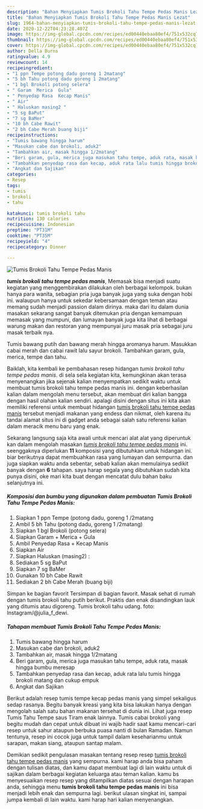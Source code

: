 ```yaml
---
description: "Bahan Menyiapkan Tumis Brokoli Tahu Tempe Pedas Manis Lezat"
title: "Bahan Menyiapkan Tumis Brokoli Tahu Tempe Pedas Manis Lezat"
slug: 1964-bahan-menyiapkan-tumis-brokoli-tahu-tempe-pedas-manis-lezat
date: 2020-12-22T04:23:28.407Z
image: https://img-global.cpcdn.com/recipes/ed00440ebaa80ef4/751x532cq70/tumis-brokoli-tahu-tempe-pedas-manis-foto-resep-utama.jpg
thumbnail: https://img-global.cpcdn.com/recipes/ed00440ebaa80ef4/751x532cq70/tumis-brokoli-tahu-tempe-pedas-manis-foto-resep-utama.jpg
cover: https://img-global.cpcdn.com/recipes/ed00440ebaa80ef4/751x532cq70/tumis-brokoli-tahu-tempe-pedas-manis-foto-resep-utama.jpg
author: Della Burns
ratingvalue: 4.9
reviewcount: 14
recipeingredient:
- "1 ppn Tempe potong dadu goreng 1 2matang"
- "5 bh Tahu potong dadu goreng 1 2matang"
- "1 bgl Brokoli potong selera"
- " Garam  Merica  Gula"
- " Penyedap Rasa  Kecap Manis"
- " Air"
- " Haluskan masing2 "
- "5 sg BaPut"
- "7 sg BaMer"
- "10 bh Cabe Rawit"
- "2 bh Cabe Merah buang biji"
recipeinstructions:
- "Tumis bawang hingga harum"
- "Masukan cabe dan brokoli, aduk2"
- "Tambahkan air, masak hingga 1/2matang"
- "Beri garam, gula, merica juga masukan tahu tempe, aduk rata, masak hingga bumbu meresap"
- "Tambahkan penyedap rasa dan kecap, aduk rata lalu tumis hingga brokoli matang dan cukup empuk"
- "Angkat dan Sajikan"
categories:
- Resep
tags:
- tumis
- brokoli
- tahu

katakunci: tumis brokoli tahu 
nutrition: 130 calories
recipecuisine: Indonesian
preptime: "PT31M"
cooktime: "PT35M"
recipeyield: "4"
recipecategory: Dinner

---
```



![Tumis Brokoli Tahu Tempe Pedas Manis](https://img-global.cpcdn.com/recipes/ed00440ebaa80ef4/751x532cq70/tumis-brokoli-tahu-tempe-pedas-manis-foto-resep-utama.jpg)

<b><i>tumis brokoli tahu tempe pedas manis</i></b>, Memasak bisa menjadi suatu kegiatan yang menggembirakan dilakukan oleh berbagai kelompok. bukan hanya para wanita, sebagian pria juga banyak juga yang suka dengan hobi ini. walaupun hanya untuk sekedar kebersamaan dengan teman atau memang sudah menjadi passion dalam dirinya. maka dari itu dalam dunia masakan sekarang sangat banyak ditemukan pria dengan kemampuan memasak yang mumpuni, dan lumayan banyak juga kita lihat di berbagai warung makan dan restoran yang mempunyai juru masak pria sebagai juru masak terbaik nya.

Tumis bawang putih dan bawang merah hingga aromanya harum. Masukkan cabai merah dan cabai rawit lalu sayur brokoli. Tambahkan garam, gula, merica, tempe dan tahu.

Baiklah, kita kembali ke pembahasan resep hidangan <i>tumis brokoli tahu tempe pedas manis</i>. di sela sela kegiatan kita, kemungkinan akan terasa menyenangkan jika sejenak kalian menyempatkan sedikit waktu untuk membuat tumis brokoli tahu tempe pedas manis ini. dengan keberhasilan kalian dalam mengolah menu tersebut, akan membuat diri kalian bangga dengan hasil olahan kalian sendiri. apalagi disini dengan situs ini kita akan memiliki referensi untuk membuat hidangan <u>tumis brokoli tahu tempe pedas manis</u> tersebut menjadi makanan yang endess dan nikmat, oleh karena itu tandai alamat situs ini di gadget anda sebagai salah satu referensi kalian dalam meracik menu baru yang enak.


Sekarang langsung saja kita awali untuk mencari alat alat yang diperuntuk kan dalam mengolah masakan <u><i>tumis brokoli tahu tempe pedas manis</i></u> ini. seenggaknya diperlukan <b>11</b> komposisi yang dibutuhkan untuk hidangan ini. biar berikutnya dapat membuahkan rasa yang lumayan dan sempurna. dan juga siapkan waktu anda sebentar, sebab kalian akan memulainya sedikit banyak dengan <b>6</b> tahapan. saya harap segala yang dibutuhkan sudah kita punya disini, oke mari kita buat dengan mencatat dulu bahan baku selanjutnya ini.

<!--inarticleads1-->

##### Komposisi dan bumbu yang digunakan dalam pembuatan Tumis Brokoli Tahu Tempe Pedas Manis:

1. Siapkan 1 ppn Tempe (potong dadu, goreng 1 /2matang
1. Ambil 5 bh Tahu (potong dadu, goreng 1 /2matang)
1. Siapkan 1 bgl Brokoli (potong selera)
1. Siapkan  Garam + Merica + Gula
1. Ambil  Penyedap Rasa + Kecap Manis
1. Siapkan  Air
1. Siapkan  Haluskan (masing2) :
1. Sediakan 5 sg BaPut
1. Siapkan 7 sg BaMer
1. Gunakan 10 bh Cabe Rawit
1. Sediakan 2 bh Cabe Merah (buang biji)


Simpan ke bagian favorit Tersimpan di bagian favorit. Masak sehat di rumah dengan tumis brokoli tahu putih berikut. Praktis dan enak disandingkan lauk yang ditumis atau digoreng. Tumis brokoli tahu udang. foto: Instagram/@julia_f_dewi. 

<!--inarticleads2-->

##### Tahapan membuat Tumis Brokoli Tahu Tempe Pedas Manis:

1. Tumis bawang hingga harum
1. Masukan cabe dan brokoli, aduk2
1. Tambahkan air, masak hingga 1/2matang
1. Beri garam, gula, merica juga masukan tahu tempe, aduk rata, masak hingga bumbu meresap
1. Tambahkan penyedap rasa dan kecap, aduk rata lalu tumis hingga brokoli matang dan cukup empuk
1. Angkat dan Sajikan


Berikut adalah resep tumis tempe kecap pedas manis yang simpel sekaligus sedap rasanya. Begitu banyak kreasi yang kita bisa lakukan hanya dengan mengolah salah satu bahan makanan tersehat di dunia ini. Lihat juga resep Tumis Tahu Tempe saus Tiram enak lainnya. Tumis cabai brokoli yang begitu mudah dan cepat untuk dibuat ini wajib hadir saat kamu mencari-cari resep untuk sahur ataupun berbuka puasa nanti di bulan Ramadan. Namun tentunya, resep ini cocok juga untuk tampil dalam keseharianmu untuk sarapan, makan siang, ataupun santap malam. 

Demikian sedikit pengulasan masakan tentang resep resep <u>tumis brokoli tahu tempe pedas manis</u> yang sempurna. kami harap anda bisa paham dengan tulisan diatas, dan kamu dapat membuat lagi di lain waktu untuk di sajikan dalam berbagai kegiatan keluarga atau teman kalian. kamu bs menyesuaikan resep resep yang ditampilkan diatas sesuai dengan harapan anda, sehingga menu <b>tumis brokoli tahu tempe pedas manis</b> ini bisa menjadi lebih enak dan sempurna lagi. berikut ulasan singkat ini, sampai jumpa kembali di lain waktu. kami harap hari kalian menyenangkan.
